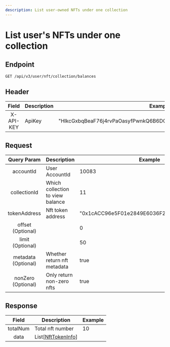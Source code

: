 ```yaml
---
description: List user-owned NFTs under one collection
---
```


# List user's NFTs under one collection



## Endpoint

```
GET /api/v3/user/nft/collection/balances
```



## Header

|   Field   | Description | Example                                                            |
| :-------: | ----------- | ------------------------------------------------------------------ |
| X-API-KEY | ApiKey      | "HlkcGxbqBeaF76j4rvPaOasyfPwnkQ6B6DQ6THZWbvrAGxzEdulXQvOKLrRWZLnN" |

## **Request**

|     Query Param     | Description                      | Example                                      |
| :-----------------: | -------------------------------- | -------------------------------------------- |
|      accountId      | User AccountId                   | 10083                                        |
|     collectionId    | Which collection to view balance | 11                                           |
|     tokenAddress    | Nft token address                | "0x1cACC96e5F01e2849E6036F25531A9A064D2FB5f" |
|  offset (Optional)  |                                  | 0                                            |
|   limit (Optional)  |                                  | 50                                           |
| metadata (Optional) | Whether return nft metadata      | true                                         |
|  nonZero (Optional) | Only return non-zero nfts        | true                                         |

##

## **Response**

|   Field  | Description                                                           | Example |
| :------: | --------------------------------------------------------------------- | ------- |
| totalNum | Total nft number                                                      | 10      |
|   data   | List\[[NftTokenInfo](../list-all-nfts-of-a-collection/#nfttokeninfo)] |         |



